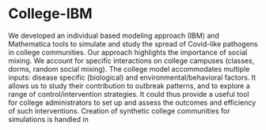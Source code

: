 # College-IBM
We developed an individual based modeling approach (IBM) and Mathematica tools to simulate and study the spread of Covid-like pathogens in college communities. Our approach highlights the importance of social mixing. We account for specific interactions on college campuses (classes, dorms, random social mixing). The college model accommodates multiple inputs: disease specific (biological) and environmental/behavioral factors. It allows us to study their contribution to outbreak patterns, and to explore a range of control/intervention strategies. It could thus provide a useful tool for college administrators to set up and assess the outcomes and efficiency of such interventions.
Creation of synthetic college communities for simulations is handled in 
